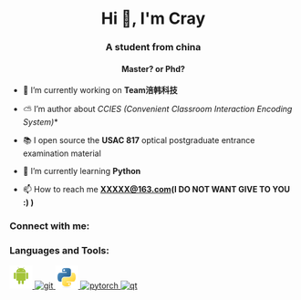 <h1 align="center">Hi 👋, I'm Cray</h1>
<h3 align="center">A student from china</h3>
<h4 align="center">Master? or Phd? </h4>

- 🔭 I’m currently working on **Team涪韩科技**

- ⛅ I’m author about *CCIES (Convenient Classroom Interaction Encoding System)**

- 📚 I open source the **USAC 817** optical postgraduate entrance examination material

- 🌱 I’m currently learning **Python**

- 📫 How to reach me **XXXXX@163.com(I DO NOT WANT GIVE TO YOU :)  )**

<h3 align="left">Connect with me:</h3>
<p align="left">
</p>

<h3 align="left">Languages and Tools:</h3>
<p align="left"> <a href="https://developer.android.com" target="_blank" rel="noreferrer"> <img src="https://raw.githubusercontent.com/devicons/devicon/master/icons/android/android-original-wordmark.svg" alt="android" width="40" height="40"/> </a> <a href="https://git-scm.com/" target="_blank" rel="noreferrer"> <img src="https://www.vectorlogo.zone/logos/git-scm/git-scm-icon.svg" alt="git" width="40" height="40"/> </a> <a href="https://www.python.org" target="_blank" rel="noreferrer"> <img src="https://raw.githubusercontent.com/devicons/devicon/master/icons/python/python-original.svg" alt="python" width="40" height="40"/> </a> <a href="https://pytorch.org/" target="_blank" rel="noreferrer"> <img src="https://www.vectorlogo.zone/logos/pytorch/pytorch-icon.svg" alt="pytorch" width="40" height="40"/> </a> <a href="https://www.qt.io/" target="_blank" rel="noreferrer"> <img src="https://upload.wikimedia.org/wikipedia/commons/0/0b/Qt_logo_2016.svg" alt="qt" width="40" height="40"/> </a> </p>

